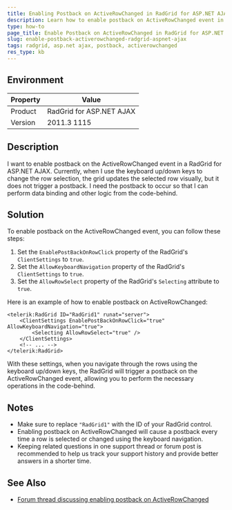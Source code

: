 ```yaml
---
title: Enabling Postback on ActiveRowChanged in RadGrid for ASP.NET AJAX
description: Learn how to enable postback on ActiveRowChanged event in RadGrid for ASP.NET AJAX.
type: how-to
page_title: Enable Postback on ActiveRowChanged in RadGrid for ASP.NET AJAX
slug: enable-postback-activerowchanged-radgrid-aspnet-ajax
tags: radgrid, asp.net ajax, postback, activerowchanged
res_type: kb
---
```


## Environment

| Property | Value |
| --- | --- |
| Product | RadGrid for ASP.NET AJAX |
| Version | 2011.3 1115 |

## Description

I want to enable postback on the ActiveRowChanged event in a RadGrid for ASP.NET AJAX. Currently, when I use the keyboard up/down keys to change the row selection, the grid updates the selected row visually, but it does not trigger a postback. I need the postback to occur so that I can perform data binding and other logic from the code-behind.

## Solution

To enable postback on the ActiveRowChanged event, you can follow these steps:

1. Set the `EnablePostBackOnRowClick` property of the RadGrid's `ClientSettings` to `true`.
2. Set the `AllowKeyboardNavigation` property of the RadGrid's `ClientSettings` to `true`.
3. Set the `AllowRowSelect` property of the RadGrid's `Selecting` attribute to `true`.

Here is an example of how to enable postback on ActiveRowChanged:

```markup
<telerik:RadGrid ID="RadGrid1" runat="server">
    <ClientSettings EnablePostBackOnRowClick="true" AllowKeyboardNavigation="true">
        <Selecting AllowRowSelect="true" />
    </ClientSettings>
    <!-- ... -->
</telerik:RadGrid>
```

With these settings, when you navigate through the rows using the keyboard up/down keys, the RadGrid will trigger a postback on the ActiveRowChanged event, allowing you to perform the necessary operations in the code-behind.

## Notes

- Make sure to replace `"RadGrid1"` with the ID of your RadGrid control.
- Enabling postback on ActiveRowChanged will cause a postback every time a row is selected or changed using the keyboard navigation.
- Keeping related questions in one support thread or forum post is recommended to help us track your support history and provide better answers in a shorter time.

## See Also

- [Forum thread discussing enabling postback on ActiveRowChanged](https://www.telerik.com/forums/enable-postback-on-rowselected-or-activerowchanged)

